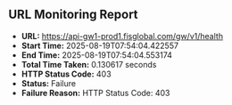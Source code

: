 ## URL Monitoring Report

- **URL:** https://api-gw1-prod1.fisglobal.com/gw/v1/health
- **Start Time:** 2025-08-19T07:54:04.422557
- **End Time:** 2025-08-19T07:54:04.553174
- **Total Time Taken:** 0.130617 seconds
- **HTTP Status Code:** 403
- **Status:** Failure
- **Failure Reason:** HTTP Status Code: 403
